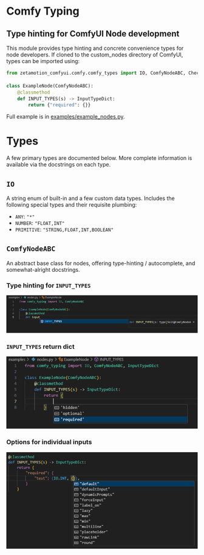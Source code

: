 # Comfy Typing
## Type hinting for ComfyUI Node development

This module provides type hinting and concrete convenience types for node developers.
If cloned to the custom_nodes directory of ComfyUI, types can be imported using:

```python
from zetamotion_comfyui.comfy.comfy_types import IO, ComfyNodeABC, CheckLazyMixin

class ExampleNode(ComfyNodeABC):
    @classmethod
    def INPUT_TYPES(s) -> InputTypeDict:
        return {"required": {}}
```

Full example is in [examples/example_nodes.py](examples/example_nodes.py).

# Types
A few primary types are documented below.  More complete information is available via the docstrings on each type.

## `IO`

A string enum of built-in and a few custom data types.  Includes the following special types and their requisite plumbing:

- `ANY`: `"*"`
- `NUMBER`: `"FLOAT,INT"`
- `PRIMITIVE`: `"STRING,FLOAT,INT,BOOLEAN"`

## `ComfyNodeABC`

An abstract base class for nodes, offering type-hinting / autocomplete, and somewhat-alright docstrings.

### Type hinting for `INPUT_TYPES`

![INPUT_TYPES auto-completion in Visual Studio Code](examples/input_types.png)

### `INPUT_TYPES` return dict

![INPUT_TYPES return value type hinting in Visual Studio Code](examples/required_hint.png)

### Options for individual inputs

![INPUT_TYPES return value option auto-completion in Visual Studio Code](examples/input_options.png)
